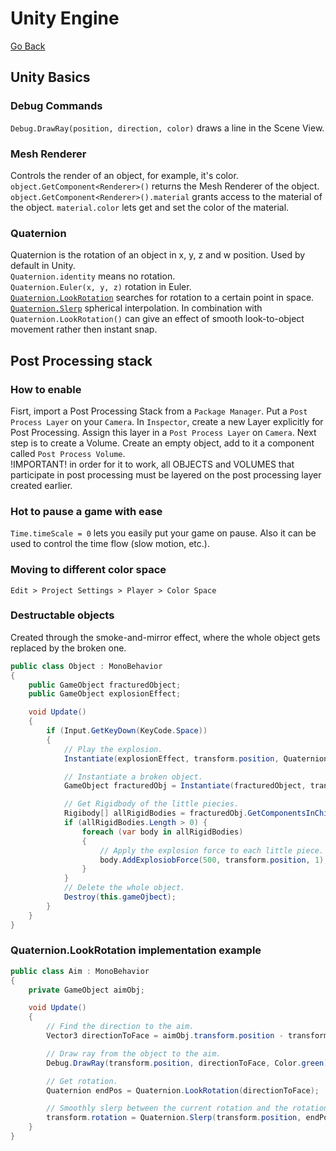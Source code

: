 # Unity Engine
[Go Back](../../../README.md)
## Unity Basics
### Debug Commands
`Debug.DrawRay(position, direction, color)` draws a line in the Scene View.<br>
### Mesh Renderer
Controls the render of an object, for example, it's color.<br>
`object.GetComponent<Renderer>()` returns the Mesh Renderer of the object.<br>
`object.GetComponent<Renderer>().material` grants access to the material of the object. `material.color` lets get and set the color of the material.
### Quaternion
Quaternion is the rotation of an object in x, y, z and w position. Used by default in Unity.<br>
`Quaternion.identity` means no rotation.<br>
`Quaternion.Euler(x, y, z)` rotation in Euler.<br>
[`Quaternion.LookRotation`](#quaternionlookrotation-implementation-example) searches for rotation to a certain point in space.<br>
[`Quaternion.Slerp`](#quaternionlookrotation-implementation-example) spherical interpolation. In combination with `Quaternion.LookRotation()` can give an effect of smooth look-to-object movement rather then instant snap.
## Post Processing stack
### How to enable
Fisrt, import a Post Processing Stack from a `Package Manager`. Put a `Post Process Layer` on your `Camera`. In `Inspector`, create a new Layer explicitly for Post Processing. Assign this layer in a `Post Process Layer` on `Camera`. Next step is to create a Volume. Create an empty object, add to it a component called `Post Process Volume`.<br>
!IMPORTANT! in order for it to work, all OBJECTS and VOLUMES that participate in post processing must be layered on the post processing layer created earlier.
### Hot to pause a game with ease
`Time.timeScale = 0` lets you easily put your game on pause. Also it can be used to control the time flow (slow motion, etc.).
### Moving to different color space
`Edit > Project Settings > Player > Color Space`
### Destructable objects
Created through the smoke-and-mirror effect, where the whole object gets replaced by the broken one.
```c#
public class Object : MonoBehavior
{
    public GameObject fracturedObject;
    public GameObject explosionEffect;

    void Update()
    {
        if (Input.GetKeyDown(KeyCode.Space))
        {
            // Play the explosion.
            Instantiate(explosionEffect, transform.position, Quaternion.identity);

            // Instantiate a broken object.
            GameObject fracturedObj = Instantiate(fracturedObject, transform.position, Quaternion.identity);

            // Get Rigidbody of the little piecies.
            Rigibody[] allRigidBodies = fracturedObj.GetComponentsInChildren<RigidBody>();
            if (allRigidBodies.Length > 0) {
                foreach (var body in allRigidBodies)
                {
                    // Apply the explosion force to each little piece.
                    body.AddExplosiobForce(500, transform.position, 1);
                }
            }
            // Delete the whole object.
            Destroy(this.gameOjbect);
        }
    }
}
```

### Quaternion.LookRotation implementation example
```c#
public class Aim : MonoBehavior
{
    private GameObject aimObj;

    void Update()
    {
        // Find the direction to the aim.
        Vector3 directionToFace = aimObj.transform.position - transform.position;

        // Draw ray from the object to the aim.
        Debug.DrawRay(transform.position, directionToFace, Color.green);

        // Get rotation.
        Quaternion endPos = Quaternion.LookRotation(directionToFace);

        // Smoothly slerp between the current rotation and the rotation needed.
        transform.rotation = Quaternion.Slerp(transform.position, endPos, Time.deltaTime);
    }
}
```
